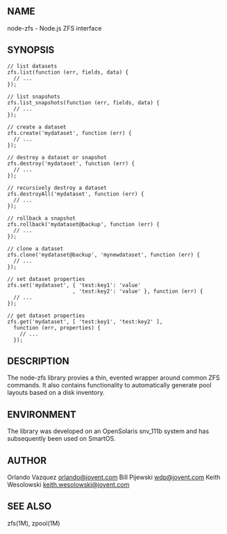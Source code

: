 NAME
----

node-zfs - Node.js ZFS interface

SYNOPSIS
--------

    // list datasets
    zfs.list(function (err, fields, data) {
      // ...
    });

    // list snapshots
    zfs.list_snapshots(function (err, fields, data) {
      // ...
    });

    // create a dataset
    zfs.create('mydataset', function (err) {
      // ...
    });

    // destroy a dataset or snapshot
    zfs.destroy('mydataset', function (err) {
      // ...
    });

    // recursively destroy a dataset
    zfs.destroyAll('mydataset', function (err) {
      // ...
    });

    // rollback a snapshot
    zfs.rollback('mydataset@backup', function (err) {
      // ...
    });

    // clone a dataset
    zfs.clone('mydataset@backup', 'mynewdataset', function (err) {
      // ...
    });

    // set dataset properties
    zfs.set('mydataset', { 'test:key1': 'value'
                         , 'test:key2': 'value' }, function (err) {
      // ...
    });

    // get dataset properties
    zfs.get('mydataset', [ 'test:key1', 'test:key2' ],
      function (err, properties) {
        // ...
      });

DESCRIPTION
-----------

The node-zfs library provies a thin, evented wrapper around common ZFS
commands.  It also contains functionality to automatically generate pool
layouts based on a disk inventory.

ENVIRONMENT
-----------

The library was developed on an OpenSolaris snv_111b system and has
subsequently been used on SmartOS.

AUTHOR
------

Orlando Vazquez <orlando@joyent.com>
Bill Pijewski <wdp@joyent.com>
Keith Wesolowski <keith.wesolowski@joyent.com>

SEE ALSO
--------

zfs(1M), zpool(1M)
